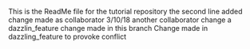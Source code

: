 This is the ReadMe file for the tutorial repository
the second line added
change made as collaborator
3/10/18 another collaborator change
a dazzlin_feature change made in this branch
Change made in dazzling_feature to provoke conflict
